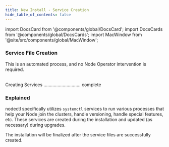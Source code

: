 ```yaml
---
title: New Install - Service Creation
hide_table_of_contents: false
---
```

<intro-end />

import DocsCard from '@components/global/DocsCard';
import DocsCards from '@components/global/DocsCards';
import MacWindow from '@site/src/components/global/MacWindow';

<head>
  <title>MainNet 2.0 Automation with nodectl</title>
  <meta
    name="description"
    content="nodectl installation of new Node"
  />
</head>

### Service File Creation

This is an automated process, and no Node Operator intervention is required.

<MacWindow>
 <br />
  Creating Services ............................. complete <br />                   
</MacWindow>

### Explained

nodectl specifically utilizes `systemctl` services to run various processes that help your Node join the clusters, handle versioning, handle special features, etc.  These services are created during the installation and updated (as necessary) during upgrades.

The installation will be finalized after the service files are successfully created.